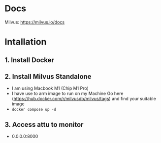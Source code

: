 # Docs
Milvus: https://milvus.io/docs
# Intallation
## 1. Install Docker
## 2. Install Milvus Standalone
- I am using Macbook M1 (Chip M1 Pro)
- I have use to arm image to run on my Machine
    Go here (https://hub.docker.com/r/milvusdb/milvus/tags) and find your suitable image
- `docker compose up -d`
## 3. Access attu to monitor
- 0.0.0.0:8000